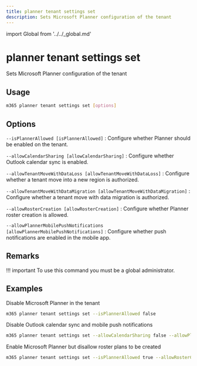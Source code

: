 ```yaml
---
title: planner tenant settings set
description: Sets Microsoft Planner configuration of the tenant
---
```


import Global from '../../_global.md'

# planner tenant settings set

Sets Microsoft Planner configuration of the tenant

## Usage

```sh
m365 planner tenant settings set [options]
```

## Options

`--isPlannerAllowed [isPlannerAllowed]`
: Configure whether Planner should be enabled on the tenant.

`--allowCalendarSharing [allowCalendarSharing]`
: Configure whether Outlook calendar sync is enabled.

`--allowTenantMoveWithDataLoss [allowTenantMoveWithDataLoss]`
: Configure whether a tenant move into a new region is authorized.

`--allowTenantMoveWithDataMigration [allowTenantMoveWithDataMigration]`
: Configure whether a tenant move with data migration is authorized.

`--allowRosterCreation [allowRosterCreation]`
: Configure whether Planner roster creation is allowed.

`--allowPlannerMobilePushNotifications [allowPlannerMobilePushNotifications]`
: Configure whether push notifications are enabled in the mobile app.

<Global />

## Remarks

!!! important
    To use this command you must be a global administrator.

## Examples

Disable Microsoft Planner in the tenant

```sh
m365 planner tenant settings set --isPlannerAllowed false
```

Disable Outlook calendar sync and mobile push notifications

```sh
m365 planner tenant settings set --allowCalendarSharing false --allowPlannerMobilePushNotifications false
```

Enable Microsoft Planner but disallow roster plans to be created

```sh
m365 planner tenant settings set --isPlannerAllowed true --allowRosterCreation false
```
